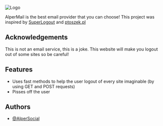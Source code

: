 
![Logo](https://raw.githubusercontent.com/AlperSocial/alpermail.top/main/alpermail.png)


AlperMail is the best email provider that you can choose! This project was inspired by [SuperLogout](https://superlogout.com) and [ptoszek.pl](https://ptoszek.pl)




## Acknowledgements

This is not an email service, this is a joke. This website will make you logout out of some sites so be careful!


## Features

- Uses fast methods to help the user logout of every site imaginable (by using GET and POST requests)
- Pisses off the user


## Authors

- [@AlperSocial](https://www.github.com/AlperSocial)


